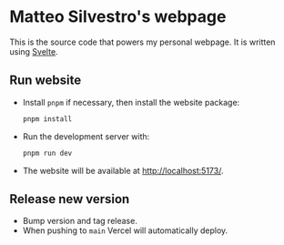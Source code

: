 # Matteo Silvestro's webpage

This is the source code that powers my personal webpage. It is written using
[Svelte](https://svelte.dev).

## Run website

- Install `pnpm` if necessary, then install the website package:
  ```sh
  pnpm install
  ```
- Run the development server with:
  ```sh
  pnpm run dev
  ```
- The website will be available at
  [http://localhost:5173/](http://localhost:5173/).

## Release new version

- Bump version and tag release.
- When pushing to `main` Vercel will automatically deploy.
